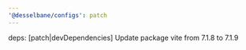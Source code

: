```yaml
---
'@desselbane/configs': patch
---
```


deps: [patch|devDependencies] Update package vite from 7.1.8 to 7.1.9
